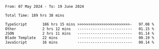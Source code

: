 
<!--START_SECTION:waka-->

```txt
From: 07 May 2024 - To: 19 June 2024

Total Time: 189 hrs 38 mins

TypeScript       186 hrs 15 mins >>>>>>>>>>>>>>>>>>>>>>>>-   97.08 %
Other            2 hrs 12 mins   -------------------------   01.15 %
JSON             2 hrs 11 mins   -------------------------   01.14 %
Blade Template   22 mins         -------------------------   00.19 %
JavaScript       16 mins         -------------------------   00.14 %
```

<!--END_SECTION:waka-->

<!--

### Hi there 👋
**Iam-cesar/Iam-cesar** is a ✨ _special_ ✨ repository because its `README.md` (this file) appears on your GitHub profile.

Here are some ideas to get you started:

- 🔭 I’m currently working on ...
- 🌱 I’m currently learning ...
- 👯 I’m looking to collaborate on ...
- 🤔 I’m looking for help with ...
- 💬 Ask me about ...
- 📫 How to reach me: ...
- 😄 Pronouns: ...
- ⚡ Fun fact: ...
-->
